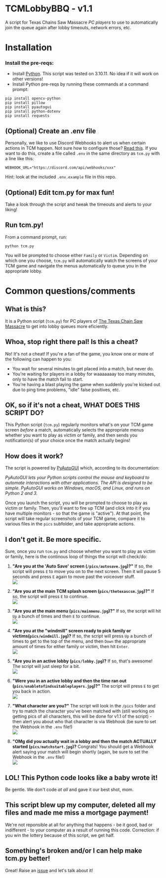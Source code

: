 # TCMLobbyBBQ - v1.1
A script for Texas Chains Saw Massacre *PC players* to use to automatically join the queue again after lobby timeouts, network errors, etc.

# Installation
### Install the pre-reqs:
* Install [Python](https://www.python.org/downloads/windows/).  This script was tested on 3.10.11.  No idea if it will work on other versions!
* Install Python pre-reqs by running these commands at a command prompt:

```
pip install opencv-python
pip install pillow
pip install pyautogui
pip install python-dotenv
pip install requests 
```

## (Optional) Create an .env file
Personally, we like to use Discord Webhooks to alert us when certain actions in TCM happen. Not sure how to configure those?  [Read this](https://support.discord.com/hc/en-us/articles/228383668-Intro-to-Webhooks).
If you want to do this, create a file called `.env` in the same directory as `tcm.py` with a line like this:

```
WEBHOOK_URL="https://discord.com/api/webhooks/xxx"
```

Hint: look at the included `.env.example` file in this repo.

## (Optional) Edit tcm.py for max fun!
Take a look through the script and tweak the timeouts and alerts to your liking!

## Run tcm.py!
From a command prompt, run:

```
python tcm.py
```

You will be prompted to choose either `Family` or `Victim`.  Depending on which one you choose, `tcm.py` will automatically watch the screens of your TCM game and navigate the menus automatically to queue you in the appropriate lobby.


# Common questions/comments

## What is this?
It is a Python script (`tcm.py`) for PC players of [The Texas Chain Saw Massacre](https://www.txchainsawgame.com/) to get into lobby queues more eficiently.

## Whoa, stop right there pal! Is this a cheat?
No!  It's not a cheat!  If you're a fan of the game, you know one or more of the following can happen to you:

* You wait for several minutes to get placed into a match, but never do.
* You're waiting for players in a lobby for waaaaaaay too many minutes, only to have the match fail to start.
* You're having a blast playing the game when suddenly you're kicked out due to ping time problems, "idle" false positives, etc.

## OK, so if it's not a cheat, WHAT DOES THIS SCRIPT DO?
This Python script (`tcm.py`) regularly monitors what's on your TCM game screen *before* a match, automatically selects the appropriate menus whether you want to play as victim or family, and then sends you notification(s) of your choice once the match actually begins!

## How does it work?
The script is powered by [PyAutoGUI](https://pyautogui.readthedocs.io/en/latest/) which, according to its documentation:

*PyAutoGUI lets your Python scripts control the mouse and keyboard to automate interactions with other applications. The API is designed to be simple. PyAutoGUI works on Windows, macOS, and Linux, and runs on Python 2 and 3.*

Once you launch the script, you will be prompted to choose to play as victim or family.  Then, you'll want to fire up TCM (and click into it if you have multiple monitors - so that the game is "active").  At that point, the script will take regular screenshots of your TCM game, compare it to various files in the `pics` subfolder, and take appropriate actions.

## I don't get it.  Be more specific.
Sure, once you run `tcm.py` and choose whether you want to play as victim or family, here is the continous loop of things the script will check/do:

1. **"Are you at the 'Auto Save' screen (`/pics/autosave.jpg`)?"**  If so, the script will press `E` to move you on to the next screen.  Then it will pause 5 seconds and press `E` again to move past the voiceover stuff.  
![](pics/autosave.jpg)

2. **"Are you at the main TCM splash screen (`pics/thetexascsm.jpg`)?"**  If so, the script will press `E` to continue.  
![](pics/thetexascsm.jpg)

3. **"Are you at the main menu (`pics/mainmenu.jpg`)?"** If so, the script will hit `Up` a bunch of times and then `E` to continue.  
![](pics/mainmenu.jpg)

4. **"Are you at the "windmill" screen ready to pick family or victims(`pics/windmill.jpg`)?**  If so, the script will press `Up` a bunch of times to get to the top of the menu, and then `Down` the appropriate amount of times for either family or victim, then hit `Enter`.  
![](pics/windmill.jpg)

5. **"Are you in an active lobby (`pics/lobby.jpg`)?**  If so, that's awesome!  The script will just sleep for a bit.  
![](pics/lobby.jpg)

6. **"Were you in an active lobby and then the time ran out (`pics/unabletofindsuitableplayers.jpg`)?"** The script will press `E` to get you back in action.  
![](pics/unabletofindsuitableplayers.jpg)

7. **"What character are you?"** The script will look in the `/pics` folder and try to match the character you've been matched with (still working on getting pics of all characters, this will be done for v1.1 of the script) - then alert you about who that character is via Webhook (be sure to set the Webhook in the `.env` file!)  
![](pics/leland.jpg)

8. **"OMg did you actually wait in a lobby and then the match ACTUALLY started (`pics/matchstart.jpg`)?** Congrats!  You should get a Webhook alert saying your match will begin shortly (again, be sure to set the Webhook in the `.env` file!)  
![](pics/matchstart.jpg)

## LOL!  This Python code looks like a baby wrote it!
Be gentle.  We don't code *at all* and gave it our best shot, mom.

## This script blew up my computer, deleted all my files and made me miss a mortgage payment!
We're not reponsible at all for anything that happens - be it good, bad or indifferent - to your computer as a result of running this code.  Correction: if you win the lottery because of this script, we get half.

## Something's broken and/or I can help make tcm.py better!
Great!  Raise an [issue](https://github.com/7MinSec/TCMLobbyBBQ/issues) and let's talk about it!
